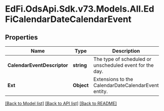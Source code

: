 # EdFi.OdsApi.Sdk.v73.Models.All.EdFiCalendarDateCalendarEvent

## Properties

Name | Type | Description | Notes
------------ | ------------- | ------------- | -------------
**CalendarEventDescriptor** | **string** | The type of scheduled or unscheduled event for the day. | 
**Ext** | **Object** | Extensions to the CalendarDateCalendarEvent entity. | [optional] 

[[Back to Model list]](../../README.md#documentation-for-models) [[Back to API list]](../../README.md#documentation-for-api-endpoints) [[Back to README]](../../README.md)

